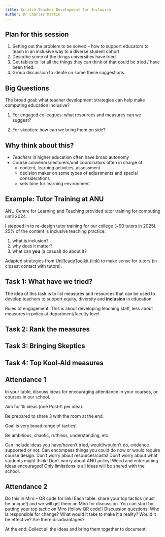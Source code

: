 ```yaml
---
title: Scratch Teacher Development for Inclusion 
author: Dr Charles Martin
---
```


## Plan for this session

1. Setting out the problem to be solved – how to support educators to teach in an inclusive way to a diverse student cohort
2. Describe some of the things universities have tried.
3. Get tables to list all the things they can think of that could be tried / have been tried.
4. Group discussion to ideate on some these suggestions. 

## Big Questions

The broad goal: what teacher development strategies can help make computing education inclusive?

1. For engaged colleagues: what resources and measures can we suggest?

2. For skeptics: how can we bring them on side?

## Why think about this?

- _Teachers_ in higher education often have broad autonomy
- Course convenors/lecturers/unit coordinators often in charge of:
    - content, learning activities, assessment
    - decision maker on some types of adjustments and special considerations
    - sets tone for learning environment

## Example: Tutor Training at ANU

ANU Centre for Learning and Teaching provided tutor training for computing until 2024.

I stepped in to re-design tutor training for our college (~90 tutors in 2025).
25% of the content is inclusive teaching practice:

1. what is inclusion?
2. why does it matter?
3. what can **you** (a casual) do about it?

Adapted strategies from [UniReadyToolkit (link)](https://unireadytoolkit.com.au/wp-content/uploads/2024/08/Inclusive-teaching-guide.pdf) to make sense for tutors (in closest contact with tutors).

## Task 1: What have we tried?

The idea of this task is to list measures and resources that can be used to develop teachers to support equity, diversity and **inclusion** in education.

Rules of engagement: This is about developing teaching staff, less about measures in policy at department/faculty level.

## Task 2: Rank the measures


## Task 3: Bringing Skeptics

## Task 4: Top Kool-Aid measures

## Attendance 1

In your table, discuss ideas for encouraging attendance in your courses, or courses in our school.

Aim for 15 ideas (one Post-It per idea).

Be prepared to share 3 with the room at the end.

Goal is very broad range of tactics!

Be ambitious, chaotic, ruthless, understanding, etc.

Can include ideas you have/haven’t tried, would/wouldn’t do, evidence supported or not.
Can encompass things you could do now or would require course design.
Don’t worry about resources/costs!
Don’t worry about what students might think!
Don’t worry about ANU policy!
Weird and entertaining ideas encouraged!
Only limitations is all ideas will be shared with the school.

## Attendance 2


Do this in Miro – QR code for link!
Each table: share your top tactics (must be unique!) and we will get them on Miro for discussion.
You can start by putting your top tactic on Miro (follow QR code!)
Discussion questions:
Who is responsible for change?
What would it take to make it a reality?
Would it be effective?
Are there disadvantages?

At the end: Collect all the ideas and bring them together to document.

